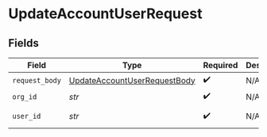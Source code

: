 # UpdateAccountUserRequest


## Fields

| Field                                                                                   | Type                                                                                    | Required                                                                                | Description                                                                             | Example                                                                                 |
| --------------------------------------------------------------------------------------- | --------------------------------------------------------------------------------------- | --------------------------------------------------------------------------------------- | --------------------------------------------------------------------------------------- | --------------------------------------------------------------------------------------- |
| `request_body`                                                                          | [UpdateAccountUserRequestBody](../../models/operations/updateaccountuserrequestbody.md) | :heavy_check_mark:                                                                      | N/A                                                                                     |                                                                                         |
| `org_id`                                                                                | *str*                                                                                   | :heavy_check_mark:                                                                      | N/A                                                                                     | org-123                                                                                 |
| `user_id`                                                                               | *str*                                                                                   | :heavy_check_mark:                                                                      | N/A                                                                                     | user-123                                                                                |